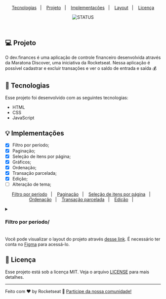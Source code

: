 <p align="center">
  <a href="#-tecnologias">Tecnologias</a>&nbsp;&nbsp;&nbsp;|&nbsp;&nbsp;&nbsp;
  <a href="#-projeto">Projeto</a>&nbsp;&nbsp;&nbsp;|&nbsp;&nbsp;&nbsp;
  <a href="#-layout">Implementações</a>&nbsp;&nbsp;&nbsp;|&nbsp;&nbsp;&nbsp;
  <a href="#-layout">Layout</a>&nbsp;&nbsp;&nbsp;|&nbsp;&nbsp;&nbsp;
  <a href="#memo-licença">Licença</a>
</p>


<p align="center">
  <img alt="STATUS" src="https://img.shields.io/static/v1?label=STATUS&message=PRODUCTION&color=49AA26&labelColor=000000">
</p>

<br>

## 💻 Projeto

O dev.finances é uma aplicação de controle financeiro desenvolvida através da Maratona Discover, uma iniciativa da Rocketseat. Nessa aplicação é possível cadastrar e excluir transações e ver o saldo de entrada e saída 💰

## 🚀 Tecnologias

Esse projeto foi desenvolvido com as seguintes tecnologias:

- HTML
- CSS
- JavaScript

## 💡 Implementações

- [X] Filtro por período;
- [X] Paginação;
- [X] Seleção de itens por página;
- [X] Gráficos;
- [X] Ordenação;
- [X] Transação parcelada;
- [X] Edição;
- [ ] Alteração de tema;

<p align="center">
  <a href="#-Filtro por período">Filtro por período</a>&nbsp;&nbsp;&nbsp;|&nbsp;&nbsp;&nbsp;
  <a href="#-Paginação">Paginação</a>&nbsp;&nbsp;&nbsp;|&nbsp;&nbsp;&nbsp;
  <a href="#-Seleção de itens por página">Seleção de itens por página</a>&nbsp;&nbsp;&nbsp;|&nbsp;&nbsp;&nbsp;
  <a href="#-Ordenação">Ordenação</a>&nbsp;&nbsp;&nbsp;|&nbsp;&nbsp;&nbsp;
  <a href="#-Transação parcelada">Transação parcelada</a>&nbsp;&nbsp;&nbsp;|&nbsp;&nbsp;&nbsp;
  <a href="#-Edição">Edição</a>&nbsp;&nbsp;&nbsp;|&nbsp;&nbsp;&nbsp;
</p>

<details><summary><h3>Filtro por período/<h3></summary>
<p>

#### teste

```python
print("hello world!")
```

</p>
</details>

Você pode visualizar o layout do projeto através [desse link](https://www.figma.com/file/7Vu9DzUaCZIV4nibzkjgB4/dev.finance%24-Maratona-Discover). É necessário ter conta no [Figma](https://figma.com) para acessá-lo.

## :memo: Licença

Esse projeto está sob a licença MIT. Veja o arquivo [LICENSE](LICENSE.md) para mais detalhes.

---

Feito com ♥ by Rocketseat :wave: [Participe da nossa comunidade!](https://discordapp.com/invite/gCRAFhc)
